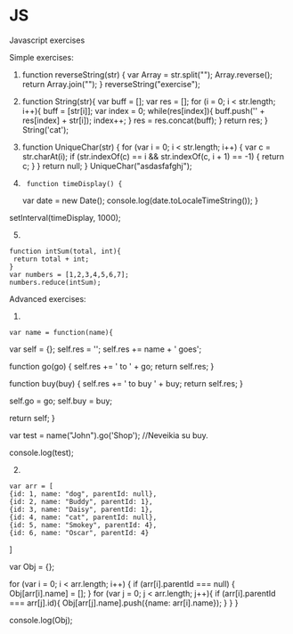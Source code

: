 # JS
Javascript exercises


Simple exercises:

1. 
    function reverseString(str) {
    var Array = str.split("");
    Array.reverse();
    return Array.join("");
    }
    reverseString("exercise");

2.
    function String(str){
    var buff = [];
    var res = [];
    for (i = 0; i < str.length; i++){
        buff = [str[i]];
        var index = 0;
        while(res[index]){
            buff.push('' + res[index] + str[i]);
            index++;
        }
        res = res.concat(buff);
    }
    return res;
    }
    String('cat');

3.
    function UniqueChar(str) {
    for (var i = 0; i < str.length; i++) {
    var c = str.charAt(i);
    if (str.indexOf(c) == i && str.indexOf(c, i + 1) == -1) {
      return c;
    }
    }
    return null;
    }
    UniqueChar("asdasfafghj");

4.
        function timeDisplay() {
    var date = new Date();
    console.log(date.toLocaleTimeString());
}
  
setInterval(timeDisplay, 1000);

5.

    function intSum(total, int){
     return total + int;
    }
    var numbers = [1,2,3,4,5,6,7];
    numbers.reduce(intSum);



Advanced exercises:

1.

    var name = function(name){

  var self = {};
  self.res = '';
  self.res += name + ' goes'; 

  function go(go) {
      self.res += ' to ' + go;
      return self.res;
  }

  function buy(buy) {
      self.res += ' to buy ' + buy;
      return self.res;
  }

  self.go = go;
  self.buy = buy;
  
  return self;
}

var test =  name("John").go('Shop'); //Neveikia su buy.

console.log(test);


2.

    var arr = [
    {id: 1, name: "dog", parentId: null},
    {id: 2, name: "Buddy", parentId: 1},
    {id: 3, name: "Daisy", parentId: 1},
    {id: 4, name: "cat", parentId: null},
    {id: 5, name: "Smokey", parentId: 4},
    {id: 6, name: "Oscar", parentId: 4}
]

var Obj = {};

for (var i = 0; i < arr.length; i++) {
    if (arr[i].parentId === null) {
        Obj[arr[i].name] = [];
    }
    for (var j = 0; j < arr.length; j++){
    if (arr[i].parentId === arr[j].id){
      Obj[arr[j].name].push({name: arr[i].name});
    }
  }
}

console.log(Obj);